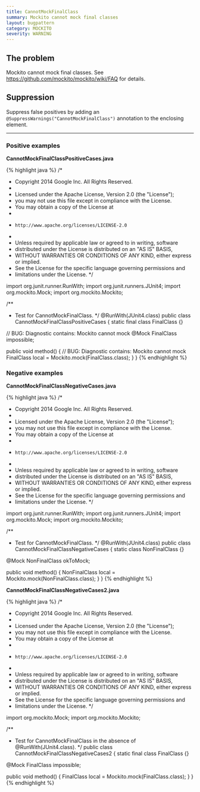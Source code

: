 ```yaml
---
title: CannotMockFinalClass
summary: Mockito cannot mock final classes
layout: bugpattern
category: MOCKITO
severity: WARNING
---
```


<!--
*** AUTO-GENERATED, DO NOT MODIFY ***
To make changes, edit the @BugPattern annotation or the explanation in docs/bugpattern.
-->

## The problem
Mockito cannot mock final classes. See https://github.com/mockito/mockito/wiki/FAQ for details.

## Suppression
Suppress false positives by adding an `@SuppressWarnings("CannotMockFinalClass")` annotation to the enclosing element.

----------

### Positive examples
__CannotMockFinalClassPositiveCases.java__

{% highlight java %}
/*
 * Copyright 2014 Google Inc. All Rights Reserved.
 *
 * Licensed under the Apache License, Version 2.0 (the "License");
 * you may not use this file except in compliance with the License.
 * You may obtain a copy of the License at
 *
 *     http://www.apache.org/licenses/LICENSE-2.0
 *
 * Unless required by applicable law or agreed to in writing, software
 * distributed under the License is distributed on an "AS IS" BASIS,
 * WITHOUT WARRANTIES OR CONDITIONS OF ANY KIND, either express or implied.
 * See the License for the specific language governing permissions and
 * limitations under the License.
 */

import org.junit.runner.RunWith;
import org.junit.runners.JUnit4;
import org.mockito.Mock;
import org.mockito.Mockito;

/**
 * Test for CannotMockFinalClass.
 */
@RunWith(JUnit4.class)
public class CannotMockFinalClassPositiveCases {
  static final class FinalClass {}
  
  // BUG: Diagnostic contains: Mockito cannot mock
  @Mock FinalClass impossible;
  
  public void method() {
    // BUG: Diagnostic contains: Mockito cannot mock
    FinalClass local = Mockito.mock(FinalClass.class);
  }
}
{% endhighlight %}

### Negative examples
__CannotMockFinalClassNegativeCases.java__

{% highlight java %}
/*
 * Copyright 2014 Google Inc. All Rights Reserved.
 *
 * Licensed under the Apache License, Version 2.0 (the "License");
 * you may not use this file except in compliance with the License.
 * You may obtain a copy of the License at
 *
 *     http://www.apache.org/licenses/LICENSE-2.0
 *
 * Unless required by applicable law or agreed to in writing, software
 * distributed under the License is distributed on an "AS IS" BASIS,
 * WITHOUT WARRANTIES OR CONDITIONS OF ANY KIND, either express or implied.
 * See the License for the specific language governing permissions and
 * limitations under the License.
 */

import org.junit.runner.RunWith;
import org.junit.runners.JUnit4;
import org.mockito.Mock;
import org.mockito.Mockito;

/**
 * Test for CannotMockFinalClass.
 */
@RunWith(JUnit4.class)
public class CannotMockFinalClassNegativeCases {
  static class NonFinalClass {}
  
  @Mock NonFinalClass okToMock;
  
  public void method() {
    NonFinalClass local = Mockito.mock(NonFinalClass.class);
  }
}
{% endhighlight %}

__CannotMockFinalClassNegativeCases2.java__

{% highlight java %}
/*
 * Copyright 2014 Google Inc. All Rights Reserved.
 *
 * Licensed under the Apache License, Version 2.0 (the "License");
 * you may not use this file except in compliance with the License.
 * You may obtain a copy of the License at
 *
 *     http://www.apache.org/licenses/LICENSE-2.0
 *
 * Unless required by applicable law or agreed to in writing, software
 * distributed under the License is distributed on an "AS IS" BASIS,
 * WITHOUT WARRANTIES OR CONDITIONS OF ANY KIND, either express or implied.
 * See the License for the specific language governing permissions and
 * limitations under the License.
 */

import org.mockito.Mock;
import org.mockito.Mockito;

/**
 * Test for CannotMockFinalClass in the absence of @RunWith(JUnit4.class).
 */
public class CannotMockFinalClassNegativeCases2 {
  static final class FinalClass {}

  @Mock FinalClass impossible;
  
  public void method() {
    FinalClass local = Mockito.mock(FinalClass.class);
  }
}
{% endhighlight %}

